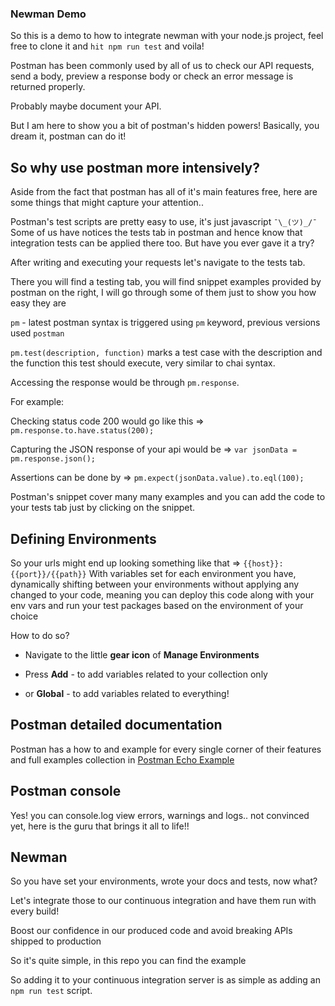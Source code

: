 ### Newman Demo
So this is a demo to how to integrate newman with your node.js project, feel free to clone it and `hit npm run test` and voila!

Postman has been commonly used by all of us to check our API requests, send a body, preview a response body or check an error message is returned properly.

Probably maybe document your API.

But I am here to show you a bit of postman's hidden powers! Basically, you dream it, postman can do it!

## So why use postman more intensively?
Aside from the fact that postman has all of it's main features free, here are some things that might capture your attention..

Postman's test scripts are pretty easy to use, it's just javascript `¯\_(ツ)_/¯`
Some of us have notices the tests tab in postman and hence know that integration tests can be applied there too. But have you ever gave it a try?

After writing and executing your requests let's navigate to the tests tab.

There you will find a testing tab, you will find snippet examples provided by postman on the right, I will go through some of them just to show you how easy they are

`pm` - latest postman syntax is triggered using `pm` keyword, previous versions used `postman`

`pm.test(description, function)` marks a test case with the description and the function this test should execute, very similar to chai syntax.

Accessing the response would be through `pm.response`.

For example:

Checking status code 200 would go like this => `pm.response.to.have.status(200);`

Capturing the JSON response of your api would be => `var jsonData = pm.response.json();`

Assertions can be done by => `pm.expect(jsonData.value).to.eql(100);`

Postman's snippet cover many many examples and you can add the code to your tests tab just by clicking on the snippet.


## Defining Environments
So your urls might end up looking something like that => `{{host}}:{{port}}/{{path}}`
With variables set for each environment you have, dynamically shifting between your environments without applying any changed to your code, meaning you can deploy this code along with your env vars and run your test packages  based on the environment of your choice

How to do so?

- Navigate to the little **gear icon** of **Manage Environments**

- Press **Add** - to add variables related to your collection only

- or **Global** - to add variables related to everything!


## Postman detailed documentation
Postman has a how to and example for every single corner of their features and full examples collection in [Postman Echo Example](https://docs.postman-echo.com/)

## Postman console
Yes! you can console.log view errors, warnings and logs.. not convinced yet, here is the guru that brings it all to life!!

## Newman
So you have set your environments, wrote your docs and tests, now what?

Let's integrate those to our continuous integration and have them run with every build!

Boost our confidence in our produced code and avoid breaking APIs shipped to production

So it's quite simple, in this repo you can find the example

So adding it to your continuous integration server is as simple as adding an `npm run test` script.


